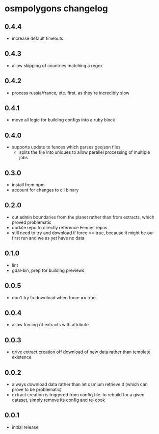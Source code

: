 osmpolygons changelog
=====================

0.4.4
-----
* increase default timeouts

0.4.3
-----
* allow skipping of countries matching a regex

0.4.2
-----
* process russia/france, etc. first, as they're incredibly slow

0.4.1
-----
* move all logic for building configs into a ruby block

0.4.0
-----
* supports update to fences which parses geojson files
  * splits the file into uniques to allow parallel processing of multiple jobs

0.3.0
-----
* install from npm
* account for changes to cli binary

0.2.0
-----
* cut admin boundaries from the planet rather than from extracts, which proved problematic
* update repo to directly reference Fences repos
* still need to try and download if force == true, because it might be our first run and we as yet have no data

0.1.0
-----
* lint
* gdal-bin, prep for building previews

0.0.5
-----
* don't try to download when force == true

0.0.4
-----
* allow forcing of extracts with attribute

0.0.3
-----
* drive extract creation off download of new data rather than template existence

0.0.2
-----
* always download data rather than let osmium retrieve it (which can prove to be problematic)
* extract creation is triggered from config file: to rebuild for a given dataset, simply remove its config and re-cook
 
0.0.1
-----
* initial release
